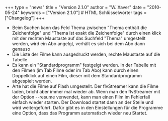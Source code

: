 +++
type = "news"
title = "Version 2.1.0"
author = "W. Xaver"
date = "2010-05-24"
keywords = ["Version 2.1.0"] # HTML Schlüsselwörter
tags = ["Changelog"]
+++

- Beim Suchen kann das Feld Thema zwischen "Thema enthält die Zeichenfolge" und "Thema ist exakt die Zeichenfolge" durch einen klick mit der rechten Maustaste auf das Suchfeld "Thema" umgestellt werden, wird ein Abo angelgt, verhält es sich bei dem Abo dann genauso
- Die Liste der Filme kann ausgedruckt werden, rechte Maustaste auf die Tabelle
- Es kann ein "Standardprogramm" festgelgt werden. In der Tabelle mit den Filmen (im Tab Filme oder im Tab Abo) kann durch einen Doppelklick auf einen Film, dieser mit dem Standardprogramm abgespielt werden.
- Arte hat die Filme auf Flash umgestellt. Der flvStreamer kann die Filme laden, bricht aber immer mal wieder ab. Wenn man den flvStreamer mit der Option --resume verwendet, kann man einen Film im Fehlerfall einfach wieder starten. Der Download startet dann an der Stelle und wird weitergeführt. Dafür gibt es in den Einstellungen für die Programme eine Option, dass das Programm automatisch wieder neu Startet. 